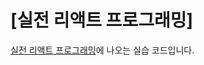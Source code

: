 # [실전 리액트 프로그래밍]

[실전 리액트 프로그래밍](https://book.naver.com/bookdb/book_detail.nhn?bid=15008532)에 나오는 실습 코드입니다.
